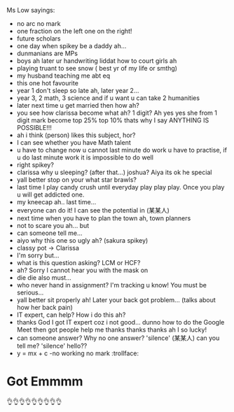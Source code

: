 Ms Low sayings:

- no arc no mark
- one fraction on the left one on the right!
- future scholars
- one day when spikey be a daddy ah...
- dunmanians are MPs
- boys ah later ur handwriting liddat how to court girls ah 
- playing truant to see snow ( best yr of my life or smthg)
- my husband teaching me abt eq
- this one hot favourite
- year 1 don't sleep so late ah, later year 2...
- year 3, 2 math, 3 science and if u want u can take 2 humanities
- later next time u get married then how ah?
- you see how clarissa become what ah? 1 digit? Ah yes yes she from 1 digit mark become top 25% top 10% thats why I say ANYTHING IS POSSIBLE!!!
- ah i think (person) likes this subject, hor?
- I can see whether you have Math talent
- u have to change now u cannot last minute do work u have to practise, if u do last minute work it is impossible to do well
- right spikey?
- clarissa why u sleeping? (after that...) joshua? Aiya its ok he special
- yall better stop on your what star brawls?
- last time I play candy crush until everyday play play play. Once you play u will get addicted one.
- my kneecap ah.. last time...
- everyone can do it! I can see the potential in (某某人)
- next time when you have to plan the town ah, town planners
- not to scare you ah... but
- can someone tell me...
- aiyo why this one so ugly ah? (sakura spikey)
- classy pot -> Clarissa
- I'm sorry but...
- what is this question asking? LCM or HCF?
- ah? Sorry I cannot hear you with the mask on
- die die also must...
- who never hand in assignment? I'm tracking u know! You must be serious...
- yall better sit properly ah! Later your back got problem... (talks about how her back pain)
- IT expert, can help? How i do this ah?
- thanks God I got IT expert coz i not good... dunno how to do the Google Meet then got people help me thanks thanks thanks ah I so lucky!
- can someone answer? Why no one answer? 'silence' (某某人) can you tell me? 'silence' hello??
- y = mx + c
-no working no mark
:trollface:

# Got Emmmm
:ok_hand::ok_hand::ok_hand::ok_hand::ok_hand::ok_hand::ok_hand::ok_hand::ok_hand:
